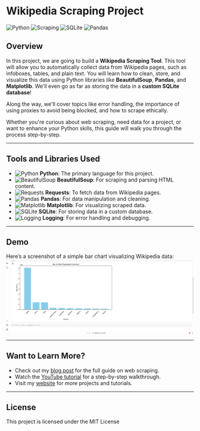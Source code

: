 # Wikipedia Scraping Project

![Python](https://img.shields.io/badge/python-3.8%2B-blue?style=for-the-badge&logo=python)
![Scraping](https://img.shields.io/badge/scraping-wikipedia-success?style=for-the-badge&logo=webscrapinghub)
![SQLite](https://img.shields.io/badge/database-SQLite-yellow?style=for-the-badge&logo=sqlite)
![Pandas](https://img.shields.io/badge/pandas-data%20analysis-green?style=for-the-badge&logo=pandas)

## Overview

In this project, we are going to build a **Wikipedia Scraping Tool**. This tool will allow you to automatically collect data from Wikipedia pages, such as infoboxes, tables, and plain text. You will learn how to clean, store, and visualize this data using Python libraries like **BeautifulSoup**, **Pandas**, and **Matplotlib**. We'll even go as far as storing the data in a **custom SQLite database**!

Along the way, we'll cover topics like error handling, the importance of using proxies to avoid being blocked, and how to scrape ethically.

Whether you're curious about web scraping, need data for a project, or want to enhance your Python skills, this guide will walk you through the process step-by-step.

---

## Tools and Libraries Used

- ![Python](https://img.shields.io/badge/-Python-FFD43B?style=flat-square&logo=python&logoColor=blue) **Python**: The primary language for this project.
- ![BeautifulSoup](https://img.shields.io/badge/-BeautifulSoup-FFD43B?style=flat-square&logo=python&logoColor=green) **BeautifulSoup**: For scraping and parsing HTML content.
- ![Requests](https://img.shields.io/badge/-Requests-FF5733?style=flat-square&logo=python&logoColor=blue) **Requests**: To fetch data from Wikipedia pages.
- ![Pandas](https://img.shields.io/badge/-Pandas-150458?style=flat-square&logo=pandas) **Pandas**: For data manipulation and cleaning.
- ![Matplotlib](https://img.shields.io/badge/-Matplotlib-004080?style=flat-square&logo=python) **Matplotlib**: For visualizing scraped data.
- ![SQLite](https://img.shields.io/badge/-SQLite-003B57?style=flat-square&logo=sqlite) **SQLite**: For storing data in a custom database.
- ![Logging](https://img.shields.io/badge/-Logging-DAA520?style=flat-square&logo=logging) **Logging**: For error handling and debugging.

---

## Demo

Here’s a screenshot of a simple bar chart visualizing Wikipedia data:
![Demo](./images/screenshot.png)

---

## Want to Learn More?

- Check out my [blog post](#) for the full guide on web scraping.
- Watch the [YouTube tutorial](#) for a step-by-step walkthrough.
- Visit my [website](https://farhyn.com/) for more projects and tutorials.

---

## License

This project is licensed under the MIT License 
